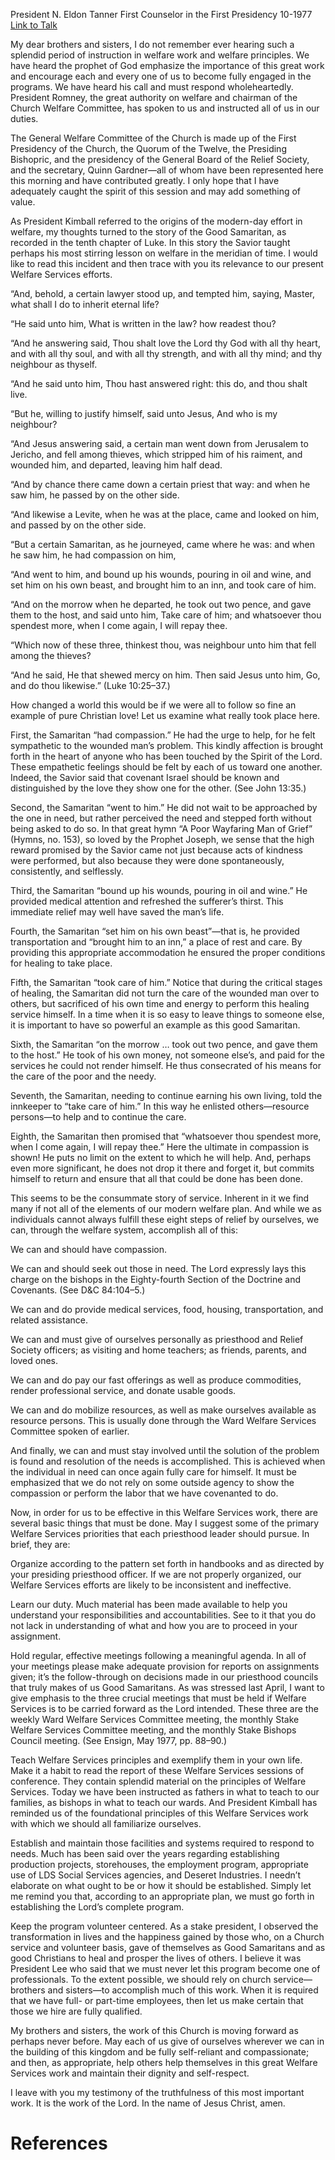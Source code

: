 President N. Eldon Tanner
First Counselor in the First Presidency
10-1977
[Link to Talk](https://www.churchofjesuschrist.org/study/general-conference/1977/10/latter-day-samaritans?lang=eng)

My dear brothers and sisters, I do not remember ever hearing such a splendid period of instruction in welfare work and welfare principles. We have heard the prophet of God emphasize the importance of this great work and encourage each and every one of us to become fully engaged in the programs. We have heard his call and must respond wholeheartedly. President Romney, the great authority on welfare and chairman of the Church Welfare Committee, has spoken to us and instructed all of us in our duties.

The General Welfare Committee of the Church is made up of the First Presidency of the Church, the Quorum of the Twelve, the Presiding Bishopric, and the presidency of the General Board of the Relief Society, and the secretary, Quinn Gardner—all of whom have been represented here this morning and have contributed greatly. I only hope that I have adequately caught the spirit of this session and may add something of value.

As President Kimball referred to the origins of the modern-day effort in welfare, my thoughts turned to the story of the Good Samaritan, as recorded in the tenth chapter of Luke. In this story the Savior taught perhaps his most stirring lesson on welfare in the meridian of time. I would like to read this incident and then trace with you its relevance to our present Welfare Services efforts.

“And, behold, a certain lawyer stood up, and tempted him, saying, Master, what shall I do to inherit eternal life?

“He said unto him, What is written in the law? how readest thou?

“And he answering said, Thou shalt love the Lord thy God with all thy heart, and with all thy soul, and with all thy strength, and with all thy mind; and thy neighbour as thyself.

“And he said unto him, Thou hast answered right: this do, and thou shalt live.

“But he, willing to justify himself, said unto Jesus, And who is my neighbour?

“And Jesus answering said, a certain man went down from Jerusalem to Jericho, and fell among thieves, which stripped him of his raiment, and wounded him, and departed, leaving him half dead.

“And by chance there came down a certain priest that way: and when he saw him, he passed by on the other side.

“And likewise a Levite, when he was at the place, came and looked on him, and passed by on the other side.

“But a certain Samaritan, as he journeyed, came where he was: and when he saw him, he had compassion on him,

“And went to him, and bound up his wounds, pouring in oil and wine, and set him on his own beast, and brought him to an inn, and took care of him.

“And on the morrow when he departed, he took out two pence, and gave them to the host, and said unto him, Take care of him; and whatsoever thou spendest more, when I come again, I will repay thee.

“Which now of these three, thinkest thou, was neighbour unto him that fell among the thieves?

“And he said, He that shewed mercy on him. Then said Jesus unto him, Go, and do thou likewise.” (Luke 10:25–37.)

How changed a world this would be if we were all to follow so fine an example of pure Christian love! Let us examine what really took place here.

First, the Samaritan “had compassion.” He had the urge to help, for he felt sympathetic to the wounded man’s problem. This kindly affection is brought forth in the heart of anyone who has been touched by the Spirit of the Lord. These empathetic feelings should be felt by each of us toward one another. Indeed, the Savior said that covenant Israel should be known and distinguished by the love they show one for the other. (See John 13:35.)

Second, the Samaritan “went to him.” He did not wait to be approached by the one in need, but rather perceived the need and stepped forth without being asked to do so. In that great hymn “A Poor Wayfaring Man of Grief” (Hymns, no. 153), so loved by the Prophet Joseph, we sense that the high reward promised by the Savior came not just because acts of kindness were performed, but also because they were done spontaneously, consistently, and selflessly.

Third, the Samaritan “bound up his wounds, pouring in oil and wine.” He provided medical attention and refreshed the sufferer’s thirst. This immediate relief may well have saved the man’s life.

Fourth, the Samaritan “set him on his own beast”—that is, he provided transportation and “brought him to an inn,” a place of rest and care. By providing this appropriate accommodation he ensured the proper conditions for healing to take place.

Fifth, the Samaritan “took care of him.” Notice that during the critical stages of healing, the Samaritan did not turn the care of the wounded man over to others, but sacrificed of his own time and energy to perform this healing service himself. In a time when it is so easy to leave things to someone else, it is important to have so powerful an example as this good Samaritan.

Sixth, the Samaritan “on the morrow … took out two pence, and gave them to the host.” He took of his own money, not someone else’s, and paid for the services he could not render himself. He thus consecrated of his means for the care of the poor and the needy.

Seventh, the Samaritan, needing to continue earning his own living, told the innkeeper to “take care of him.” In this way he enlisted others—resource persons—to help and to continue the care.

Eighth, the Samaritan then promised that “whatsoever thou spendest more, when I come again, I will repay thee.” Here the ultimate in compassion is shown! He puts no limit on the extent to which he will help. And, perhaps even more significant, he does not drop it there and forget it, but commits himself to return and ensure that all that could be done has been done.

This seems to be the consummate story of service. Inherent in it we find many if not all of the elements of our modern welfare plan. And while we as individuals cannot always fulfill these eight steps of relief by ourselves, we can, through the welfare system, accomplish all of this:

We can and should have compassion.

We can and should seek out those in need. The Lord expressly lays this charge on the bishops in the Eighty-fourth Section of the Doctrine and Covenants. (See D&C 84:104–5.)

We can and do provide medical services, food, housing, transportation, and related assistance.

We can and must give of ourselves personally as priesthood and Relief Society officers; as visiting and home teachers; as friends, parents, and loved ones.

We can and do pay our fast offerings as well as produce commodities, render professional service, and donate usable goods.

We can and do mobilize resources, as well as make ourselves available as resource persons. This is usually done through the Ward Welfare Services Committee spoken of earlier.

And finally, we can and must stay involved until the solution of the problem is found and resolution of the needs is accomplished. This is achieved when the individual in need can once again fully care for himself. It must be emphasized that we do not rely on some outside agency to show the compassion or perform the labor that we have covenanted to do.

Now, in order for us to be effective in this Welfare Services work, there are several basic things that must be done. May I suggest some of the primary Welfare Services priorities that each priesthood leader should pursue. In brief, they are:





Organize according to the pattern set forth in handbooks and as directed by your presiding priesthood officer. If we are not properly organized, our Welfare Services efforts are likely to be inconsistent and ineffective.





Learn our duty. Much material has been made available to help you understand your responsibilities and accountabilities. See to it that you do not lack in understanding of what and how you are to proceed in your assignment.





Hold regular, effective meetings following a meaningful agenda. In all of your meetings please make adequate provision for reports on assignments given; it’s the follow-through on decisions made in our priesthood councils that truly makes of us Good Samaritans. As was stressed last April, I want to give emphasis to the three crucial meetings that must be held if Welfare Services is to be carried forward as the Lord intended. These three are the weekly Ward Welfare Services Committee meeting, the monthly Stake Welfare Services Committee meeting, and the monthly Stake Bishops Council meeting. (See Ensign, May 1977, pp. 88–90.)





Teach Welfare Services principles and exemplify them in your own life. Make it a habit to read the report of these Welfare Services sessions of conference. They contain splendid material on the principles of Welfare Services. Today we have been instructed as fathers in what to teach to our families, as bishops in what to teach our wards. And President Kimball has reminded us of the foundational principles of this Welfare Services work with which we should all familiarize ourselves.





Establish and maintain those facilities and systems required to respond to needs. Much has been said over the years regarding establishing production projects, storehouses, the employment program, appropriate use of LDS Social Services agencies, and Deseret Industries. I needn’t elaborate on what ought to be or how it should be established. Simply let me remind you that, according to an appropriate plan, we must go forth in establishing the Lord’s complete program.





Keep the program volunteer centered. As a stake president, I observed the transformation in lives and the happiness gained by those who, on a Church service and volunteer basis, gave of themselves as Good Samaritans and as good Christians to heal and prosper the lives of others. I believe it was President Lee who said that we must never let this program become one of professionals. To the extent possible, we should rely on church service—brothers and sisters—to accomplish much of this work. When it is required that we have full- or part-time employees, then let us make certain that those we hire are fully qualified.





My brothers and sisters, the work of this Church is moving forward as perhaps never before. May each of us give of ourselves wherever we can in the building of this kingdom and be fully self-reliant and compassionate; and then, as appropriate, help others help themselves in this great Welfare Services work and maintain their dignity and self-respect.

I leave with you my testimony of the truthfulness of this most important work. It is the work of the Lord. In the name of Jesus Christ, amen.

# References
